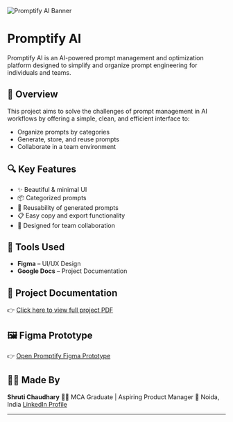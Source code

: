 ![Promptify AI Banner](A_2D_digital_graphic_design_features_branding_for_.png)
# Promptify AI

Promptify AI is an AI-powered prompt management and optimization platform designed to simplify and organize prompt engineering for individuals and teams.

## 🧠 Overview

This project aims to solve the challenges of prompt management in AI workflows by offering a simple, clean, and efficient interface to:

- Organize prompts by categories
- Generate, store, and reuse prompts
- Collaborate in a team environment

## 🔍 Key Features

- ✨ Beautiful & minimal UI
- 📦 Categorized prompts
- 🔁 Reusability of generated prompts
- 📋 Easy copy and export functionality
- 🧩 Designed for team collaboration

## 🎨 Tools Used

- **Figma** – UI/UX Design
- **Google Docs** – Project Documentation

## 📁 Project Documentation

👉 [Click here to view full project PDF](Project:%20Promptify.ai%20–%20An%20AI-Powered%20Prompt%20Management%20&%20Optimization%20Platform%20for%20Teams.pdf)

## 🖼️ Figma Prototype

👉 [Open Promptify Figma Prototype](https://www.figma.com/proto/sYop5LcLly4HlbNkHQ47jj/Promptify.AI-UI-Design?node-id=1-2)

## 🙋‍♀️ Made By

**Shruti Chaudhary**
🧑‍💻 MCA Graduate | Aspiring Product Manager
📍 Noida, India
[LinkedIn Profile](https://www.linkedin.com/in/shrutichaudhary55555)

---
